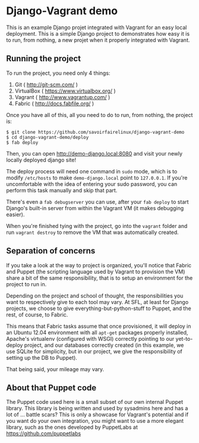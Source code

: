 Django-Vagrant demo
===

This is an example Django projet integrated with Vagrant for an easy local deployment. This
is a simple Django project to demonstrates how easy it is to run, from nothing, a new projet when it
properly integrated with Vagrant.

Running the project
---

To run the project, you need only 4 things:

1. Git ( http://git-scm.com/ )
2. VirtualBox ( https://www.virtualbox.org/ )
3. Vagrant ( http://www.vagrantup.com/ )
4. Fabric ( http://docs.fabfile.org/ )

Once you have all of this, all you need to do to run, from nothing, the project is:

    $ git clone https://github.com/savoirfairelinux/django-vagrant-demo
    $ cd django-vagrant-demo/deploy
    $ fab deploy

Then, you can open http://demo-django.local:8080 and visit your newly locally deployed django site!

The deploy process will need one command in `sudo` mode, which is to modify `/etc/hosts` to make
`demo-django.local` point to `127.0.0.1`. If you're uncomfortable with the idea of entering your
sudo password, you can perform this task manually and skip that part.

There's even a `fab debugserver` you can use, after your `fab deploy` to start Django's built-in
server from within the Vagrant VM (it makes debugging easier).

When you're finished tying with the project, go into the `vagrant` folder and run `vagrant destroy`
to remove the VM that was automatically created.

Separation of concerns
---

If you take a look at the way to project is organized, you'll notice that Fabric and Puppet (the
scripting language used by Vagrant to provision the VM) share a bit of the same responsibility, that
is to setup an environment for the project to run in.

Depending on the project and school of thought, the responsibilities you want to respectively give
to each tool may vary. At SFL, at least for Django projects, we choose to give
everything-but-python-stuff to Puppet, and the rest, of course, to Fabric.

This means that Fabric tasks assume that once provisioned, it will deploy in an Ubuntu 12.04
environment with all `apt-get` packages properly installed, Apache's virtualenv (configured with
WSGI) correctly pointing to our yet-to-deploy project, and our databases correctly created (in this
example, we use SQLite for simplicity, but in our project, we give the responsibility of setting
up the DB to Puppet).

That being said, your mileage may vary.

About that Puppet code
---

The Puppet code used here is a small subset of our own internal Puppet library. This library is
being written and used by sysadmins here and has a lot of ... battle scars? This is only a showcase
for Vagrant's potential and if you want do your own integration, you might want to use a more
elegant library, such as the ones developed by PuppetLabs at https://github.com/puppetlabs
